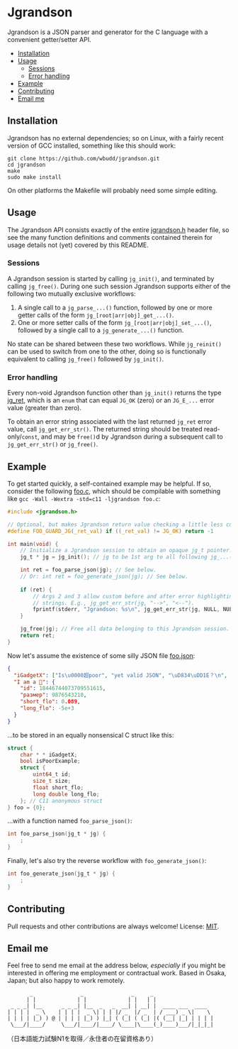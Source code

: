 # Jgrandson

Jgrandson is a JSON parser and generator for the C language with a convenient getter/setter API.

* [Installation](#installation)
* [Usage](#usage)
  * [Sessions](#sessions)
  * [Error handling](#error-handling)
* [Example](#example)
* [Contributing](#contributing)
* [Email me](#email-me)

## Installation

Jgrandson has no external dependencies; so on Linux, with a fairly recent version of GCC installed, something like this should work:

    git clone https://github.com/wbudd/jgrandson.git
    cd jgrandson
    make
    sudo make install

On other platforms the Makefile will probably need some simple editing.

## Usage

The Jgrandson API consists exactly of the entire [jgrandson.h](https://github.com/wbudd/jgrandson/blob/master/src/jgrandson.h) header file, so see the many function definitions and comments contained therein for usage details not (yet) covered by this README.

### Sessions

A Jgrandson session is started by calling `jg_init()`, and terminated by calling `jg_free()`. During one such session Jgrandson supports either of the following two mutually exclusive workflows:

1) A single call to a `jg_parse_...()` function, followed by one or more getter calls of the form `jg_[root|arr|obj]_get_...()`.
2) One or more setter calls of the form `jg_[root|arr|obj]_set_...()`, followed by a single call to a `jg_generate_...()` function.

No state can be shared between these two workflows. While `jg_reinit()` can be used to switch from one to the other, doing so is functionally equivalent to calling `jg_free()` followed by `jg_init()`.

### Error handling

Every non-void Jgrandson function other than `jg_init()` returns the type [jg_ret](https://github.com/wbudd/jgrandson/blob/master/src/jgrandson.h), which is an `enum` that can equal `JG_OK` (zero) or an `JG_E_...` error value (greater than zero).

To obtain an error string associated with the last returned `jg_ret` error value, call `jg_get_err_str()`. The returned string should be treated read-only/`const`, and may be `free()`d by Jgrandson during a subsequent call to `jg_get_err_str()` or `jg_free()`.

## Example

To get started quickly, a self-contained example may be helpful. If so, consider the following [foo.c](https://github.com/wbudd/jgrandson/blob/master/example/foo.c), which should be compilable with something like `gcc -Wall -Wextra -std=c11 -ljgrandson foo.c`:
```C
#include <jgrandson.h>

// Optional, but makes Jgrandson return value checking a little less cumbersome.
#define FOO_GUARD_JG(_ret_val) if ((_ret_val) != JG_OK) return -1

int main(void) {
    // Initialize a Jgrandson session to obtain an opaque jg_t pointer. 
    jg_t * jg = jg_init(); // jg to be 1st arg to all following jg_...() calls

    int ret = foo_parse_json(jg); // See below.
    // Or: int ret = foo_generate_json(jg); // See below.
    
    if (ret) {
        // Args 2 and 3 allow custom before and after error highlighting marker
        // strings. E.g., jg_get_err_str(jg, "-->", "<--").
        fprintf(stderr, "Jgrandson: %s\n", jg_get_err_str(jg, NULL, NULL));
    }

    jg_free(jg); // Free all data belonging to this Jgrandson session.
    return ret;
}
```
Now let's assume the existence of some silly JSON file [foo.json](https://github.com/wbudd/jgrandson/blob/master/example/foo.json):
```JSON
{
  "iGadgetX": ["Is\u0000超poor", "yet valid JSON", "\uD834\uDD1E？\n", true],
  "I am a 🔑": {
    "id": 18446744073709551615,
    "размер": 9876543210,
    "short_flo": 0.089,
    "long_flo": -5e+3
  }
}
```
...to be stored in an equally nonsensical C struct like this:
```C
struct {
    char * * iGadgetX;
    bool isPoorExample;
    struct {
        uint64_t id;
        size_t size;
        float short_flo;
        long double long_flo;
    }; // C11 anonymous struct
} foo = {0};
```
...with a function named `foo_parse_json()`:
```C
int foo_parse_json(jg_t * jg) {
    ;
}
```
Finally, let's also try the reverse workflow with `foo_generate_json()`:
```C
int foo_generate_json(jg_t * jg) {
    ;
}
```
## Contributing
Pull requests and other contributions are always welcome! License: [MIT](https://github.com/wbudd/jgrandson/blob/master/LICENSE).

## Email me
Feel free to send me email at the address below, *especially* if you might be interested in offering me employment or contractual work. Based in Osaka, Japan; but also happy to work remotely.

           _               _               _     _                   
          | |             | |             | |   | |                  
     _ _ _| |__      _ _ _| |__  _   _  __| | __| |  ____ ___  ____  
    | | | |  _ \    | | | |  _ \| | | |/ _  |/ _  | / ___) _ \|    \ 
    | | | | |_) ) @ | | | | |_) ) |_| ( (_| ( (_| |( (__| |_| | | | |
     \___/|____/     \___/|____/|____/ \____|\____(_)____)___/|_|_|_|
（日本語能力試験N1を取得／永住者の在留資格あり）
